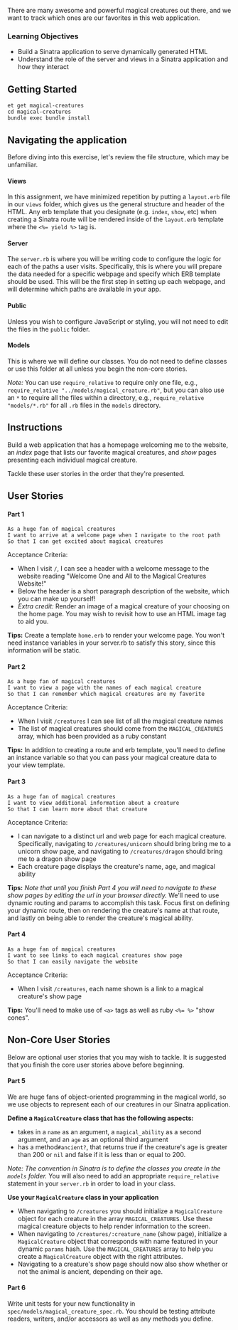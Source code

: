 There are many awesome and powerful magical creatures out there, and we want to track which ones are our favorites in this web application.

### Learning Objectives

- Build a Sinatra application to serve dynamically generated HTML
- Understand the role of the server and views in a Sinatra application and how they interact

## Getting Started

```no-highlight
et get magical-creatures
cd magical-creatures
bundle exec bundle install
```

## Navigating the application

Before diving into this exercise, let's review the file structure, which may be unfamiliar.

#### Views

In this assignment, we have minimized repetition by putting a `layout.erb` file in our `views` folder, which gives us the general structure and header of the HTML. Any erb template that you designate (e.g. `index`, `show`, etc) when creating a Sinatra route will be rendered inside of the `layout.erb` template where the `<%= yield %>` tag is.

#### Server

The `server.rb` is where you will be writing code to configure the logic for each of the paths a user visits. Specifically, this is where you will prepare the data needed for a specific webpage and specify which ERB template should be used. This will be the first step in setting up each webpage, and will determine which paths are available in your app.

#### Public

Unless you wish to configure JavaScript or styling, you will not need to edit the files in the `public` folder.

#### Models

This is where we will define our classes. You do not need to define classes or use this folder at all unless you begin the non-core stories.

_Note:_ You can use `require_relative` to require only one file, e.g., `require_relative "../models/magical_creature.rb"`, but you can also use an `*` to require all the files within a directory, e.g., `require_relative "models/*.rb"` for all `.rb` files in the `models` directory.

## Instructions

Build a web application that has a homepage welcoming me to the website, an _index_ page that lists our favorite magical creatures, and _show_ pages presenting each individual magical creature.

Tackle these user stories in the order that they're presented.

## User Stories

#### Part 1

```no-highlight
As a huge fan of magical creatures
I want to arrive at a welcome page when I navigate to the root path
So that I can get excited about magical creatures
```

Acceptance Criteria:

- When I visit `/`, I can see a header with a welcome message to the website reading "Welcome One and All to the Magical Creatures Website!"
- Below the header is a short paragraph description of the website, which you can make up yourself!
- _Extra credit:_ Render an image of a magical creature of your choosing on the home page. You may wish to revisit how to use an HTML image tag to aid you.

**Tips:** Create a template `home.erb` to render your welcome page. You won't need instance variables in your server.rb to satisfy this story, since this information will be static.

#### Part 2

```no-highlight
As a huge fan of magical creatures
I want to view a page with the names of each magical creature
So that I can remember which magical creatures are my favorite
```

Acceptance Criteria:

- When I visit `/creatures` I can see list of all the magical creature names
- The list of magical creatures should come from the `MAGICAL_CREATURES` array, which has been provided as a ruby constant

**Tips:** In addition to creating a route and erb template, you'll need to define an instance variable so that you can pass your magical creature data to your view template.

#### Part 3

```no-highlight
As a huge fan of magical creatures
I want to view additional information about a creature
So that I can learn more about that creature
```

Acceptance Criteria:

- I can navigate to a distinct url and web page for each magical creature. Specifically, navigating to `/creatures/unicorn` should bring bring me to a unicorn show page, and navigating to `/creatures/dragon` should bring me to a dragon show page
- Each creature page displays the creature's name, age, and magical ability

**Tips:** _Note that until you finish Part 4 you will need to navigate to these show pages by editing the url in your browser directly._ We'll need to use dynamic routing and params to accomplish this task. Focus first on defining your dynamic route, then on rendering the creature's name at that route, and lastly on being able to render the creature's magical ability.

#### Part 4

```no-highlight
As a huge fan of magical creatures
I want to see links to each magical creatures show page
So that I can easily navigate the website
```

Acceptance Criteria:

- When I visit `/creatures`, each name shown is a link to a magical creature's show page

**Tips:** You'll need to make use of `<a>` tags as well as ruby `<%= %>` "show cones".

## Non-Core User Stories

Below are optional user stories that you may wish to tackle. It is suggested that you finish the core user stories above before beginning.

#### Part 5

We are huge fans of object-oriented programming in the magical world, so we use objects to represent each of our creatures in our Sinatra application.

**Define a `MagicalCreature` class that has the following aspects:**

- takes in a `name` as an argument, a `magical_ability` as a second argument, and an `age` as an optional third argument
- has a method`#ancient?`, that returns true if the creature's age is greater than 200 or `nil` and false if it is less than or equal to 200.

_Note: The convention in Sinatra is to define the classes you create in the `models` folder._ You will also need to add an appropriate `require_relative` statement in your `server.rb` in order to load in your class.

**Use your `MagicalCreature` class in your application**

- When navigating to `/creatures` you should initialize a `MagicalCreature` object for each creature in the array `MAGICAL_CREATURES`. Use these magical creature objects to help render information to the screen.
- When navigating to `/creatures/:creature_name` (show page), initialize a `MagicalCreature` object that corresponds with name featured in your dynamic `params` hash. Use the `MAGICAL_CREATURES` array to help you create a `MagicalCreature` object with the right attributes.
- Navigating to a creature's show page should now also show whether or not the animal is ancient, depending on their age.

#### Part 6

Write unit tests for your new functionality in `spec/models/magical_creature_spec.rb`. You should be testing attribute readers, writers, and/or accessors as well as any methods you define.
